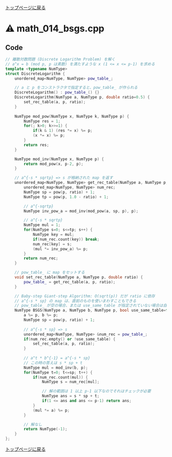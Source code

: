 <!-- mathjax config similar to math.stackexchange -->
<script type="text/javascript"
  src="https://cdn.mathjax.org/mathjax/latest/MathJax.js?config=TeX-AMS-MML_HTMLorMML">
</script>
<script type="text/x-mathjax-config">
  MathJax.Hub.Config({
    TeX: { equationNumbers: { autoNumber: "AMS" }},
    tex2jax: {
      inlineMath: [ ['$','$'] ],
      processEscapes: true
    },
    "HTML-CSS": { matchFontHeight: false },
    displayAlign: "left",
    displayIndent: "2em"
  });
</script>

<script type="text/javascript" src="https://cdnjs.cloudflare.com/ajax/libs/jquery/3.4.1/jquery.min.js"></script>
<link rel="stylesheet" href="../css/copy-button.css" />
<script type="text/javascript" src="../js/balloons.js"></script>
<script type="text/javascript" src="../js/copy-button.js"></script>



[トップページに戻る](../index.html)

# :warning: math\_014\_bsgs.cpp

## Code

```cpp
// 離散対数問題 (Discrete Logarithm Problem) を解く
// a^x = b (mod p, p は素数) を満たすような x (1 <= x <= p-1) を求める
template <typename NumType>
struct DiscreteLogarithm {
    unordered_map<NumType, NumType> pow_table_;

    // a と p をコンストラクタで指定すると、pow_table_ が作られる
    DiscreteLogarithm() : pow_table_() {}
    DiscreteLogarithm(NumType a, NumType p, double ratio=0.5) {
        set_rec_table(a, p, ratio);
    }
    
    NumType mod_pow(NumType x, NumType k, NumType p) {
        NumType res = 1;
        for(; k>0; k>>=1) {
            if(k & 1) (res *= x) %= p;
            (x *= x) %= p;
        }
        return res;
    }

    NumType mod_inv(NumType x, NumType p) {
        return mod_pow(x, p-2, p);
    }

    // a^{-s * sqrtp} => s が格納された map を返す
    unordered_map<NumType, NumType> get_rec_table(NumType a, NumType p, double ratio=0.5) {
        unordered_map<NumType, NumType> num_rec;
        NumType sp = pow(p, ratio) + 1;
        NumType tp = pow(p, 1.0 - ratio) + 1;

        // a^{-sqrtp}
        NumType inv_pow_a = mod_inv(mod_pow(a, sp, p), p);

        // a^{-s * sqrtp}
        NumType mul = 1;
        for(NumType s=0; s<=tp; s++) {
            NumType key = mul;
            if(num_rec.count(key)) break;
            num_rec[key] = s;
            (mul *= inv_pow_a) %= p;
        }
        return num_rec;
    }

    // pow_table_ に map をセットする
    void set_rec_table(NumType a, NumType p, double ratio) {
        pow_table_ = get_rec_table(a, p, ratio);
    }

    // Baby-step Giant-step Algorithm: O(sqrt(p)) だが ratio に依存
    // a^{-s * sp} の map は、直前のものを使いまわすこともできる
    // pow_table_ が空の場合、または use_same_table が指定されていない場合は自動的に map が作られ、それが pow_table_ に保存される
    NumType BSGS(NumType a, NumType b, NumType p, bool use_same_table=false, double ratio=0.5) {
        a %= p, b %= p;
        NumType sp = pow(p, ratio) + 1;
        
        // a^{-s * sp} => s
        unordered_map<NumType, NumType> &num_rec = pow_table_;
        if(num_rec.empty() or !use_same_table) {
            set_rec_table(a, p, ratio);
        }
        
        // a^t * b^{-1} = a^{-s * sp}
        // この時の答えは s * sp + t
        NumType mul = mod_inv(b, p);
        for(NumType t=0; t<=sp; t++) {
            if(num_rec.count(mul)) {
                NumType s = num_rec[mul];

                // 解の範囲は 1 以上 p-1 以下なのでそれはチェックが必要
                NumType ans = s * sp + t;
                if(1 <= ans and ans <= p-1) return ans;
            }
            (mul *= a) %= p;
        }

        // 解なし
        return NumType(-1);
    }
};

```

[トップページに戻る](../index.html)
